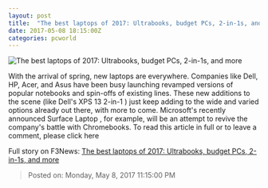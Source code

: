 ```yaml
---
layout: post
title:  "The best laptops of 2017: Ultrabooks, budget PCs, 2-in-1s, and more"
date: 2017-05-08 18:15:00Z
categories: pcworld
---
```


![The best laptops of 2017: Ultrabooks, budget PCs, 2-in-1s, and more](http://images.techhive.com/images/article/2016/08/laptop-hub-no-logo-100678726-large.jpg)

With the arrival of spring, new laptops are everywhere. Companies like Dell, HP, Acer, and Asus have been busy launching revamped versions of popular notebooks and spin-offs of existing lines. These new additions to the scene (like Dell's XPS 13 2-in-1 ) just keep adding to the wide and varied options already out there, with more to come. Microsoft's recently announced Surface Laptop , for example, will be an attempt to revive the company's battle with Chromebooks. To read this article in full or to leave a comment, please click here


Full story on F3News: [The best laptops of 2017: Ultrabooks, budget PCs, 2-in-1s, and more](http://www.f3nws.com/n/EF2zGB)

> Posted on: Monday, May 8, 2017 11:15:00 PM
